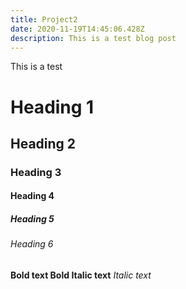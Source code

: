 ```yaml
---
title: Project2
date: 2020-11-19T14:45:06.428Z
description: This is a test blog post
---
```

This is a test

# Heading 1

## Heading 2

### Heading 3

#### Heading 4

##### Heading 5

###### Heading 6

**Bold text Bold Italic text** *Italic text*